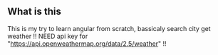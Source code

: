 ## What is this

This is my try to learn angular from scratch, bassicaly search city get weather 
!! NEED api key for "https://api.openweathermap.org/data/2.5/weather" !!
